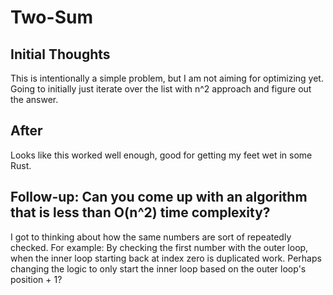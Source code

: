 # Two-Sum

## Initial Thoughts

This is intentionally a simple problem, but I am not aiming for optimizing yet. Going to initially just iterate over the list with n^2 approach and figure out the answer.

## After

Looks like this worked well enough, good for getting my feet wet in some Rust.

## Follow-up: Can you come up with an algorithm that is less than O(n^2) time complexity?

I got to thinking about how the same numbers are sort of repeatedly checked. For example: By checking the first number with the outer loop, when the inner loop starting back at index zero is duplicated work. Perhaps changing the logic to only start the inner loop based on the outer loop's position + 1?
